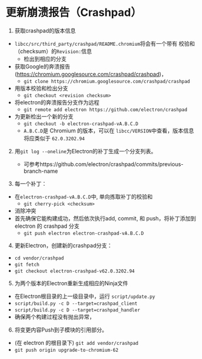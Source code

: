 # 更新崩溃报告（Crashpad）

1. 获取crashpad的版本信息
  - `libcc/src/third_party/crashpad/README.chromium`将会有一个带有 校验和（checksum）的`Revision:`信息
    - 检出到相应的分支
  - 获取Google的奔溃报告 (https://chromium.googlesource.com/crashpad/crashpad)，
    - `git clone https://chromium.googlesource.com/crashpad/crashpad`
  - 用版本校验和检出分支
      - `git checkout <revision checksum>`
  - 将electron的奔溃报告分支作为远程
    - `git remote add electron https://github.com/electron/crashpad`
  - 为更新检出一个新的分支
    - `git checkout -b electron-crashpad-vA.B.C.D`
    - `A.B.C.D`是 Chromium 的版本，可以在 `libcc/VERSION`中查看，版本信息将应类似于 `62.0.3202.94`

2. 用`git log --oneline`为Electron的补丁生成一个分支列表。
    - 可参考https://github.com/electron/crashpad/commits/previous-branch-name

3. 每一个补丁：
  - 在`electron-crashpad-vA.B.C.D`中, 单向拣取补丁的校验和
    - `git cherry-pick <checksum>`
  - 消除冲突
  - 首先确保它能构建成功，然后依次执行add, commit, 和 push，将补丁添加到electron 的 crashpad 分支
    - `git push electron electron-crashpad-vA.B.C.D`

4. 更新Electron，创建新的crashpad分支：
  - `cd vendor/crashpad`
  - `git fetch`
  - `git checkout electron-crashpad-v62.0.3202.94`
5. 为两个版本的Electron重新生成相应的Ninja文件
  - 在Electron根目录的上一级目录中，运行 `script/update.py`
  - `script/build.py -c D --target=crashpad_client`
  - `script/build.py -c D --target=crashpad_handler`
  - 确保两个构建过程没有抛出异常，
6. 将变更内容Push到子模块的引用部分。
  - (在 electron 的根目录下) `git add vendor/crashpad`
  - `git push origin upgrade-to-chromium-62`
